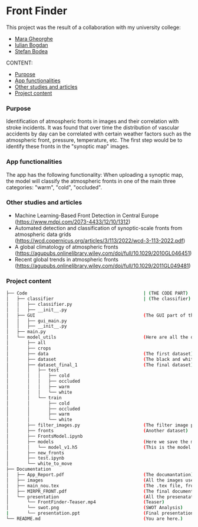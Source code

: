 # Front Finder

This project was the result of a collaboration with my university college:
- [Mara Gheorghe](https://github.com/maraGheorghe)
- [Iulian Bogdan](https://github.com/IulianBogdan21)
- [Stefan Bodea](https://github.com/BodeaPeGitHub)

CONTENT:

 - [Purpose](#purpose)
 - [App functionalities](#app-functionalities)
 - [Other studies and articles](#other-studies-and-articles)
 - [Project content](#project-content)

### Purpose
Identification of atmospheric fronts in images and their correlation with stroke incidents. It was found that over time the distribution of vascular accidents by day can be correlated with certain weather factors such as the atmospheric front, pressure, temperature, etc. The first step would be to identify these fronts in the "synoptic map" images.

### App functionalities
The app has the following functionality: When uploading a synoptic map, the model will classify the atmospheric fronts in one of the main three categories: "warm", "cold", "occluded".

### Other studies and articles
 - Machine Learning-Based Front Detection in Central Europe (https://www.mdpi.com/2073-4433/12/10/1312)
 - Automated detection and classification of synoptic-scale fronts from atmospheric data grids (https://wcd.copernicus.org/articles/3/113/2022/wcd-3-113-2022.pdf)
 - A global climatology of atmospheric fronts (https://agupubs.onlinelibrary.wiley.com/doi/full/10.1029/2010GL046451)
 - Recent global trends in atmospheric fronts (https://agupubs.onlinelibrary.wiley.com/doi/full/10.1029/2011GL049481)

### Project content
```bash
├── Code                                            | (THE CODE PART)   
│   ├── classifier                                  | (The classifier)  
│   │   ├── classifier.py  
│   │   ├── __init__.py  
│   ├── GUI                                         (The GUI part of the application)  
│   │   ├── gui_main.py  
│   │   ├── __init__.py  
│   ├── main.py   
│   └── model_utils                                 (Here are all the datasets used and the .ipynb where we developed the AI)  
│       ├── all  
│       ├── crops  
│       ├── data                                    (The first dataset)  
│       ├── dataset                                 (The black and white dataset)  
│       ├── dataset_final_1                         (The final dataset)  
│       │   ├── test  
│       │   │   ├── cold  
│       │   │   ├── occluded  
│       │   │   ├── warm  
│       │   │   └── white  
│       │   └── train  
│       │       ├── cold  
│       │       ├── occluded  
│       │       ├── warm  
│       │       └── white  
│       ├── filter_images.py                        (The filter image part)  
│       ├── fronts                                  (Another dataset)  
│       ├── FrontsModel.ipynb  
│       ├── models                                  (Here we save the models)  
│       │   └── model_v1.h5                         (This is the model that we use)  
│       ├── new_fronts   
│       ├── test.ipynb  
│       └── white_to_move    
├── Documentation   
│   ├── App_Report.pdf                              (The documantation)  
│   ├── images                                      (All the images used into the documenatation)  
│   ├── main_nou.tex                                (The .tex file, from LaTeX)  
│   ├── MIRPR_FRONT.pdf                             (The final documentation)  
│   └── presentation                                (All the presenatation files)  
│       └── FrontFinder-Teaser.mp4                  (Teaser)  
│       └── swot.png                                (SWOT Analysis)  
|       └── presentation.ppt                        (Final presentation 18.01.2023)  
└── README.md                                       (You are here.)  
```
